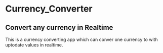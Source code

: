 # Currency_Converter

## Convert any currency in Realtime


This is a currency converting app which can conver one currency to with uptodate values in realtime.
